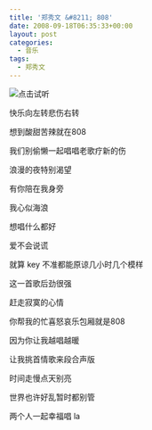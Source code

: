 ```yaml
---
title: '郑秀文 &#8211; 808'
date: 2008-09-18T06:35:33+00:00
layout: post
categories:
  - 音乐
tags:
  - 郑秀文
---
```


![点击试听](http://music.163.com/#/song?id=328698)

快乐向左转悲伤右转

想到酸甜苦辣就在808

我们别偷懒一起唱唱老歌疗新的伤

浪漫的夜特别渴望

有你陪在我身旁

我心似海浪

想唱什么都好

爱不会说谎

就算 key 不准都能原谅几小时几个模样

这一首歌后劲很强
<!--more-->
赶走寂寞的心情

你帮我的忙喜怒哀乐包厢就是808

因为你让我越唱越暖

让我挑首情歌来段合声版

时间走慢点天别亮

世界也许好乱暂时都别管

两个人一起幸福唱 la